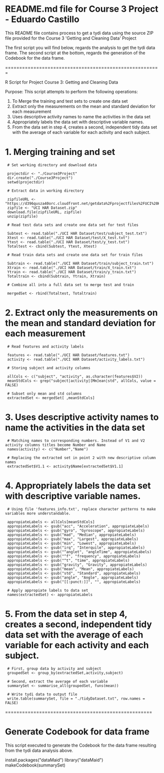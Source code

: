 # README.md file for Course 3 Project - Eduardo Castillo

This README file contains process to get a tydi data using the source ZIP file provided for the Course 3 'Getting and Cleaning Data' Project

The first script you will find below, regards the analysis to get the tydi data frame. The second script at the bottom, regards the 
generation of the Codebook for the data frame.

=======================================================

R Script for Project Course 3: Getting and Cleaning Data

Purpose: This script attempts to perform the following operations:

1. To Merge the training and test sets to create one data set
2. Extract only the measurements on the mean and standard deviation for each measurement
3. Uses descriptive activity names to name the activities in the data set
4. Appropriately labels the data set with descriptive variable names.
5. From the data set in step 4, creates a second, independent tidy data set with the average of each variable for each activity and each subject.

# 1. Merging training and set

     # Set working directory and download data

     projectdir <- "./Course3Project"
     dir.create("./Course3Project")
     setwd(projectdir)
     
     # Extract data in working directory
     
     zipfileURL <- "https://d396qusza40orc.cloudfront.net/getdata%2Fprojectfiles%2FUCI%20HAR%20Dataset.zip"
     zipfile <- "UCI HAR Dataset.zip"
     download.file(zipfileURL, zipfile)
     unzip(zipfile)
     
     # Read test data sets and create one data set for test files
     
     Subtest <- read.table("./UCI HAR Dataset/test/subject_test.txt")
     Xtest <- read.table("./UCI HAR Dataset/test/X_test.txt")
     Ytest <- read.table("./UCI HAR Dataset/test/y_test.txt")
     Totaltest <- cbind(Subtest, Ytest, Xtest)
     
     # Read train data sets and create one data set for train files
     
     Subtrain <- read.table("./UCI HAR Dataset/train/subject_train.txt")
     Xtrain <- read.table("./UCI HAR Dataset/train/X_train.txt")
     Ytrain <- read.table("./UCI HAR Dataset/train/y_train.txt")
     Totaltrain <- cbind(Subtrain, Ytrain, Xtrain)
     
     # Combine all into a full data set to merge test and train
     
     mergedSet <- rbind(Totaltest, Totaltrain)
     
          
# 2. Extract only the measurements on the mean and standard deviation for each measurement
     
     # Read features and activity labels
     
     features <- read.table("./UCI HAR Dataset/features.txt")
     activity <- read.table("./UCI HAR Dataset/activity_labels.txt")
     
     # Storing subject and activity columns
     
     allCols <- c("subject", "activity", as.character(features$V2))
     meanStdCols <- grep("subject|activity|[Mm]ean|std", allCols, value = FALSE)
     
     # Subset only mean and std columns
     extractedSet <- mergedSet[ ,meanStdCols]

          
# 3. Uses descriptive activity names to name the activities in the data set
     
     # Matching names to corresponding numbers. Instead of V1 and V2 activity columns titles become Number and Name
     names(activity) <- c("Number","Name")
     
     # Replacing the extracted set in point 2 with new descriptive column names
     extractedSet$V1.1 <- activity$Name[extractedSet$V1.1]
     
      
# 4. Appropriately labels the data set with descriptive variable names.
     
     # Using file 'features_info.txt', replace character patterns to make variables more understandable.
     
     appropiateLabels <- allCols[meanStdCols]
     appropiateLabels <- gsub("acc", "Acceleration", appropiateLabels)
     appropiateLabels <- gsub("gyro", "Gyroscope", appropiateLabels)
     appropiateLabels <- gsub("mad", "Median", appropiateLabels)
     appropiateLabels <- gsub("max", "Largest", appropiateLabels)
     appropiateLabels <- gsub("min", "Lowest", appropiateLabels)
     appropiateLabels <- gsub("irq", "Interquile", appropiateLabels)
     appropiateLabels <- gsub("^anglet", "angleTime", appropiateLabels)
     appropiateLabels <- gsub("^f", "frequency", appropiateLabels)
     appropiateLabels <- gsub("^t", "time", appropiateLabels)    
     appropiateLabels <- gsub("gravity", "Gravity", appropiateLabels)
     appropiateLabels <- gsub("mean", "Mean", appropiateLabels)
     appropiateLabels <- gsub("std", "Standard", appropiateLabels)
     appropiateLabels <- gsub("angle", "Angle", appropiateLabels)
     appropiateLabels <- gsub("[[:punct:]]", "", appropiateLabels)     
     
     # Apply appropiate labels to data set
     names(extractedSet) <- appropiateLabels
     
# 5. From the data set in step 4, creates a second, independent tidy data set with the average of each variable for each activity and each subject.
     
     # First, group data by activity and subject
     groupedSet <- group_by(extractedSet,activity,subject)
     
     # Second, extract the average of each variable
     summarySet <- summarise_all(groupedSet, funs(mean))
     
     # Write tydi data to output file
     write.table(summarySet, file = "./tidyDataset.txt", row.names = FALSE)
     
====================================================
# Generate Codebook for data frame

This script executed to generate the Codebook for the data frame resulting from the tydi data analysis above.

install.packages("dataMaid")
library("dataMaid")
makeCodebook(summarySet)
